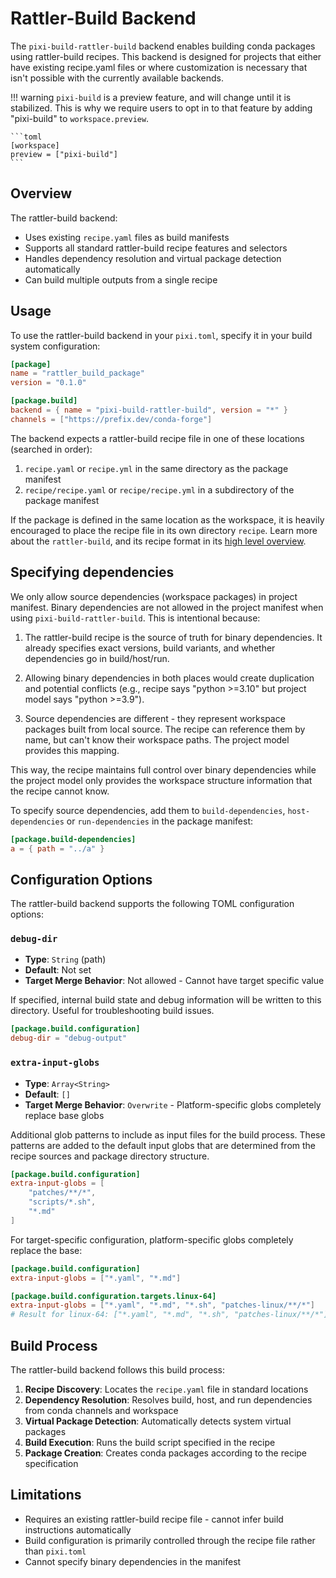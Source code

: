 # Rattler-Build Backend

The `pixi-build-rattler-build` backend enables building conda packages using rattler-build recipes.
This backend is designed for projects that either have existing recipe.yaml files or where customization is necessary that isn't possible with the currently available backends.

!!! warning
    `pixi-build` is a preview feature, and will change until it is stabilized.
    This is why we require users to opt in to that feature by adding "pixi-build" to `workspace.preview`.

    ```toml
    [workspace]
    preview = ["pixi-build"]
    ```


## Overview

The rattler-build backend:

- Uses existing `recipe.yaml` files as build manifests
- Supports all standard rattler-build recipe features and selectors
- Handles dependency resolution and virtual package detection automatically
- Can build multiple outputs from a single recipe

## Usage

To use the rattler-build backend in your `pixi.toml`, specify it in your build system configuration:

```toml
[package]
name = "rattler_build_package"
version = "0.1.0"

[package.build]
backend = { name = "pixi-build-rattler-build", version = "*" }
channels = ["https://prefix.dev/conda-forge"]
```

The backend expects a rattler-build recipe file in one of these locations (searched in order):

1. `recipe.yaml` or `recipe.yml` in the same directory as the package manifest
2. `recipe/recipe.yaml` or `recipe/recipe.yml` in a subdirectory of the package manifest

If the package is defined in the same location as the workspace, it is heavily encouraged to place the recipe file in its own directory `recipe`.
Learn more about the `rattler-build`, and its recipe format in its [high level overview](https://rattler.build/latest/highlevel).

## Specifying dependencies

We only allow source dependencies (workspace packages) in project manifest.
Binary dependencies are not allowed in the project manifest when using `pixi-build-rattler-build`. 
This is intentional because:

1. The rattler-build recipe is the source of truth for binary dependencies. It already
   specifies exact versions, build variants, and whether dependencies go in build/host/run.

2. Allowing binary dependencies in both places would create duplication and potential
   conflicts (e.g., recipe says "python >=3.10" but project model says "python >=3.9").

3. Source dependencies are different - they represent workspace packages built from local
   source. The recipe can reference them by name, but can't know their workspace paths.
   The project model provides this mapping.

This way, the recipe maintains full control over binary dependencies while the project
model only provides the workspace structure information that the recipe cannot know.

To specify source dependencies, add them to `build-dependencies`, `host-dependencies` or `run-dependencies` in the package manifest:

```toml title="pixi.toml"
[package.build-dependencies]
a = { path = "../a" }
```

## Configuration Options

The rattler-build backend supports the following TOML configuration options:

### `debug-dir`

- **Type**: `String` (path)
- **Default**: Not set
- **Target Merge Behavior**: Not allowed - Cannot have target specific value

If specified, internal build state and debug information will be written to this directory. Useful for troubleshooting build issues.

```toml
[package.build.configuration]
debug-dir = "debug-output"
```


### `extra-input-globs`

- **Type**: `Array<String>`
- **Default**: `[]`
- **Target Merge Behavior**: `Overwrite` - Platform-specific globs completely replace base globs

Additional glob patterns to include as input files for the build process. These patterns are added to the default input globs that are determined from the recipe sources and package directory structure.

```toml
[package.build.configuration]
extra-input-globs = [
    "patches/**/*",
    "scripts/*.sh",
    "*.md"
]
```

For target-specific configuration, platform-specific globs completely replace the base:

```toml
[package.build.configuration]
extra-input-globs = ["*.yaml", "*.md"]

[package.build.configuration.targets.linux-64]
extra-input-globs = ["*.yaml", "*.md", "*.sh", "patches-linux/**/*"]
# Result for linux-64: ["*.yaml", "*.md", "*.sh", "patches-linux/**/*"]
```

## Build Process

The rattler-build backend follows this build process:

1. **Recipe Discovery**: Locates the `recipe.yaml` file in standard locations
2. **Dependency Resolution**: Resolves build, host, and run dependencies from conda channels and workspace
3. **Virtual Package Detection**: Automatically detects system virtual packages
4. **Build Execution**: Runs the build script specified in the recipe
5. **Package Creation**: Creates conda packages according to the recipe specification


## Limitations

- Requires an existing rattler-build recipe file - cannot infer build instructions automatically
- Build configuration is primarily controlled through the recipe file rather than `pixi.toml`
- Cannot specify binary dependencies in the manifest
